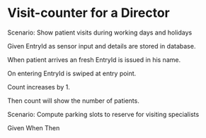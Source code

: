 # Visit-counter for a Director

Scenario: Show patient visits during working days and holidays

  Given EntryId as sensor input and details are stored in database.
  
  When patient arrives an fresh EntryId is issued in his name.
  
  On entering EntryId is swiped at entry point.
  
  Count increases by 1.
  
  Then count will show the number of patients.

Scenario: Compute parking slots to reserve for visiting specialists

  Given
  When
  Then

